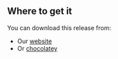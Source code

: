 ## Where to get it
You can download this release from:
- Our [website](http://particular.net/downloads)
- Or [chocolatey](http://chocolatey.org/packages/ServiceInsight.install)